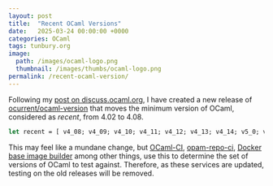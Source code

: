 ```yaml
---
layout: post
title:  "Recent OCaml Versions"
date:   2025-03-24 00:00:00 +0000
categories: OCaml
tags: tunbury.org
image:
  path: /images/ocaml-logo.png
  thumbnail: /images/thumbs/ocaml-logo.png
permalink: /recent-ocaml-version/
---
```


Following my [post on discuss.ocaml.org](https://discuss.ocaml.org/t/docker-base-images-and-ocaml-ci-support-for-ocaml-4-08/16229), I have created a new release of [ocurrent/ocaml-version](https://github.com/ocurrent/ocaml-version) that moves the minimum version of OCaml, considered as _recent_, from 4.02 to 4.08.

```ocaml
let recent = [ v4_08; v4_09; v4_10; v4_11; v4_12; v4_13; v4_14; v5_0; v5_1; v5_2; v5_3 ]
```

This may feel like a mundane change, but [OCaml-CI](https://github.com/ocurrent/ocaml-ci), [opam-repo-ci](https://github.com/ocurrent/opam-repo-ci), [Docker base image builder](https://github.com/ocurrent/docker-base-images) among other things, use this to determine the set of versions of OCaml to test against. Therefore, as these services are updated, testing on the old releases will be removed.
